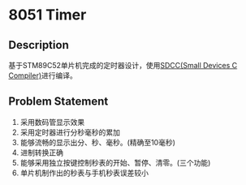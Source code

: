 # 8051 Timer

## Description
基于STM89C52单片机完成的定时器设计，使用[SDCC(Small Devices C Compiler)](https://sdcc.sourceforge.net/)进行编译。

## Problem Statement

1. 采用数码管显示效果
2. 采用定时器进行分秒毫秒的累加
3. 能够流畅的显示出分、秒、毫秒。(精确至10毫秒)
4. 进制转换正确
5. 能够采用独立按键控制秒表的开始、暂停、清零。(三个功能)
6. 单片机制作出的秒表与手机秒表误差较小



